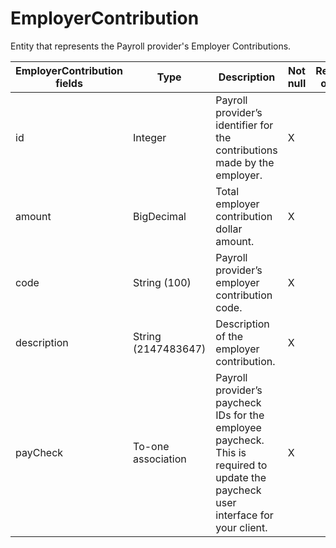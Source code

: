 # EmployerContribution

Entity that represents the Payroll provider's Employer Contributions.

<table>
    <colgroup>
        <col width="20%" />
        <col width="20%" />
        <col width="20%" />
        <col width="20%" />
        <col width="20%" />
    </colgroup>
    <thead>
        <tr class="header">
            <th>EmployerContribution fields</th>
            <th>Type</th>
            <th>Description</th>
            <th>Not null</th>
            <th>Read-only</th>
        </tr>
    </thead>
    <tbody>
        <tr class="odd">
            <td>id</td>
            <td>Integer</td>
            <td>Payroll provider’s identifier for the contributions made by the employer.</td>
            <td>X</td>
            <td></td>
        </tr>
        <tr class="even">
            <td>amount</td>
            <td>BigDecimal</td>
            <td>Total employer contribution dollar amount.</td>
            <td>X</td>
            <td></td>
        </tr>
        <tr class="odd">
            <td>code</td>
            <td>String (100)</td>
            <td>Payroll provider’s employer contribution code.</td>
            <td>X</td>
            <td></td>
        </tr>
        <tr class="even">
            <td>description</td>
            <td>String (2147483647)</td>
            <td>Description of the employer contribution.</td>
            <td>X</td>
            <td></td>
        </tr>
        <tr class="odd">
            <td>payCheck</td>
            <td>To-one association</td>
            <td>Payroll provider’s paycheck IDs for the employee paycheck. This is required to update the paycheck user interface for your client.</td>
            <td>X</td>
            <td></td>
        </tr>
    </tbody>
</table>


     
        
